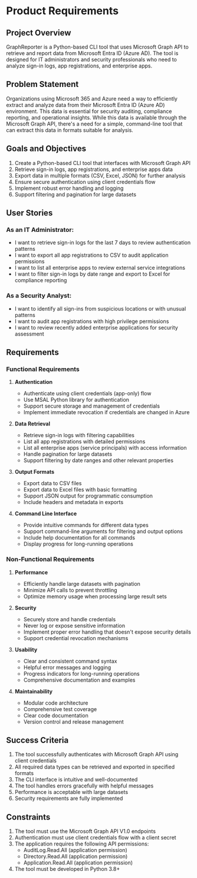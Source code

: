 # Product Requirements

## Project Overview

GraphReporter is a Python-based CLI tool that uses Microsoft Graph API to retrieve and report data from Microsoft Entra ID (Azure AD). The tool is designed for IT administrators and security professionals who need to analyze sign-in logs, app registrations, and enterprise apps.

## Problem Statement

Organizations using Microsoft 365 and Azure need a way to efficiently extract and analyze data from their Microsoft Entra ID (Azure AD) environment. This data is essential for security auditing, compliance reporting, and operational insights. While this data is available through the Microsoft Graph API, there's a need for a simple, command-line tool that can extract this data in formats suitable for analysis.

## Goals and Objectives

1. Create a Python-based CLI tool that interfaces with Microsoft Graph API
2. Retrieve sign-in logs, app registrations, and enterprise apps data
3. Export data in multiple formats (CSV, Excel, JSON) for further analysis
4. Ensure secure authentication using client credentials flow
5. Implement robust error handling and logging
6. Support filtering and pagination for large datasets

## User Stories

### As an IT Administrator:
- I want to retrieve sign-in logs for the last 7 days to review authentication patterns
- I want to export all app registrations to CSV to audit application permissions
- I want to list all enterprise apps to review external service integrations
- I want to filter sign-in logs by date range and export to Excel for compliance reporting

### As a Security Analyst:
- I want to identify all sign-ins from suspicious locations or with unusual patterns
- I want to audit app registrations with high privilege permissions
- I want to review recently added enterprise applications for security assessment

## Requirements

### Functional Requirements

1. **Authentication**
   - Authenticate using client credentials (app-only) flow
   - Use MSAL Python library for authentication
   - Support secure storage and management of credentials
   - Implement immediate revocation if credentials are changed in Azure

2. **Data Retrieval**
   - Retrieve sign-in logs with filtering capabilities
   - List all app registrations with detailed permissions
   - List all enterprise apps (service principals) with access information
   - Handle pagination for large datasets
   - Support filtering by date ranges and other relevant properties

3. **Output Formats**
   - Export data to CSV files
   - Export data to Excel files with basic formatting
   - Support JSON output for programmatic consumption
   - Include headers and metadata in exports

4. **Command Line Interface**
   - Provide intuitive commands for different data types
   - Support command-line arguments for filtering and output options
   - Include help documentation for all commands
   - Display progress for long-running operations

### Non-Functional Requirements

1. **Performance**
   - Efficiently handle large datasets with pagination
   - Minimize API calls to prevent throttling
   - Optimize memory usage when processing large result sets

2. **Security**
   - Securely store and handle credentials
   - Never log or expose sensitive information
   - Implement proper error handling that doesn't expose security details
   - Support credential revocation mechanisms

3. **Usability**
   - Clear and consistent command syntax
   - Helpful error messages and logging
   - Progress indicators for long-running operations
   - Comprehensive documentation and examples

4. **Maintainability**
   - Modular code architecture
   - Comprehensive test coverage
   - Clear code documentation
   - Version control and release management

## Success Criteria

1. The tool successfully authenticates with Microsoft Graph API using client credentials
2. All required data types can be retrieved and exported in specified formats
3. The CLI interface is intuitive and well-documented
4. The tool handles errors gracefully with helpful messages
5. Performance is acceptable with large datasets
6. Security requirements are fully implemented

## Constraints

1. The tool must use the Microsoft Graph API V1.0 endpoints
2. Authentication must use client credentials flow with a client secret
3. The application requires the following API permissions:
   - AuditLog.Read.All (application permission)
   - Directory.Read.All (application permission)
   - Application.Read.All (application permission)
4. The tool must be developed in Python 3.8+
